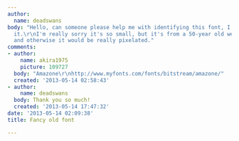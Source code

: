 ```yaml
---
author:
  name: deadswans
body: "Hello, can someone please help me with identifying this font, I really need
  it.\r\nI'm really sorry it's so small, but it's from a 50-year old wedding card,
  and otherwise it would be really pixelated."
comments:
- author:
    name: akira1975
    picture: 109727
  body: "Amazone\r\nhttp://www.myfonts.com/fonts/bitstream/amazone/"
  created: '2013-05-14 02:58:43'
- author:
    name: deadswans
  body: Thank you so much!
  created: '2013-05-14 17:47:32'
date: '2013-05-14 02:09:38'
title: Fancy old font

---
```

